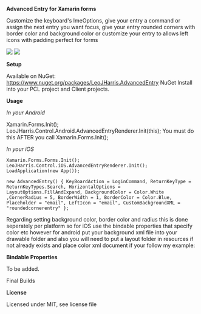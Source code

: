 **Advanced Entry for Xamarin forms**

Customize the keyboard's ImeOptions, give your entry a command or assign the next entry you want focus, give your entry rounded corners with border color and background color or customize your entry to allows left icons with padding perfect for forms

![](https://github.com/LeoJHarris/AdvancedEntry/blob/master/ios.jpg) ![](https://github.com/LeoJHarris/AdvancedEntry/blob/master/android.png)

**Setup**

Available on NuGet: https://www.nuget.org/packages/LeoJHarris.AdvancedEntry NuGet Install into your PCL project and Client projects.

**Usage**

_In your Android_

Xamarin.Forms.Init();
LeoJHarris.Control.Android.AdvancedEntryRenderer.Init(this);
You must do this AFTER you call Xamarin.Forms.Init();

_In your iOS_

`Xamarin.Forms.Forms.Init(); `
`LeoJHarris.Control.iOS.AdvancedEntryRenderer.Init(); `
`LoadApplication(new App());`

`new AdvancedEntry()
            {
                KeyBoardAction = LoginCommand,
                ReturnKeyType = ReturnKeyTypes.Search,
                HorizontalOptions = LayoutOptions.FillAndExpand,
                BackgroundColor = Color.White
                ,CornerRadius = 5,
                BorderWidth = 1,
                BorderColor = Color.Blue,
                Placeholder = "email",
                LeftIcon = "email",
                CustomBackgroundXML = "roundedcornerentry"
            };`

Regarding setting background color, border color and radius this is done seperately per platform so for iOS use the bindable properties that specify color etc however for android put your background xml file into your drawable folder and also you will need to put a layout folder in resources if not already exists and place color xml document if your follow my example:

**Bindable Properties**

To be added.

Final Builds

**License**

Licensed under MIT, see license file


